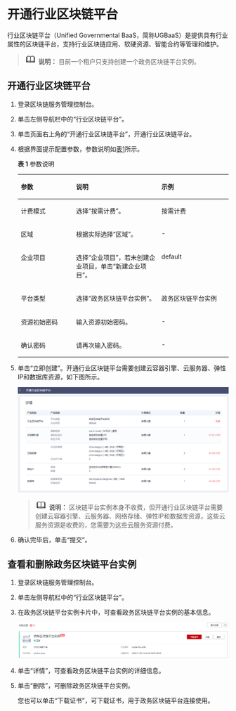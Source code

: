 # 开通行业区块链平台<a name="bcs_usermanual_0210"></a>

行业区块链平台（Unified Governmental BaaS，简称UGBaaS）是提供具有行业属性的区块链平台，支持行业区块链应用、软硬资源、智能合约等管理和维护。

>![](public_sys-resources/icon-note.gif) **说明：** 
>目前一个租户只支持创建一个政务区块链平台实例。

## 开通行业区块链平台<a name="section6614172115114"></a>

1.  登录区块链服务管理控制台。
2.  单击左侧导航栏中的“行业区块链平台”。
3.  单击页面右上角的“开通行业区块链平台”，开通行业区块链平台。
4.  根据界面提示配置参数，参数说明如[表1](#table48264368583)所示。

    **表 1**  参数说明

    <a name="table48264368583"></a>
    <table><thead align="left"><tr id="row168263365583"><th class="cellrowborder" valign="top" width="26.18261826182618%" id="mcps1.2.4.1.1"><p id="p98261036175819"><a name="p98261036175819"></a><a name="p98261036175819"></a>参数</p>
    </th>
    <th class="cellrowborder" valign="top" width="40.484048404840486%" id="mcps1.2.4.1.2"><p id="p1082618367580"><a name="p1082618367580"></a><a name="p1082618367580"></a>说明</p>
    </th>
    <th class="cellrowborder" valign="top" width="33.33333333333333%" id="mcps1.2.4.1.3"><p id="p8968204995818"><a name="p8968204995818"></a><a name="p8968204995818"></a>示例</p>
    </th>
    </tr>
    </thead>
    <tbody><tr id="row1982716362589"><td class="cellrowborder" valign="top" width="26.18261826182618%" headers="mcps1.2.4.1.1 "><p id="p58271362586"><a name="p58271362586"></a><a name="p58271362586"></a>计费模式</p>
    </td>
    <td class="cellrowborder" valign="top" width="40.484048404840486%" headers="mcps1.2.4.1.2 "><p id="p10590133719216"><a name="p10590133719216"></a><a name="p10590133719216"></a>选择“按需计费”。</p>
    </td>
    <td class="cellrowborder" valign="top" width="33.33333333333333%" headers="mcps1.2.4.1.3 "><p id="p1827436165817"><a name="p1827436165817"></a><a name="p1827436165817"></a>按需计费</p>
    </td>
    </tr>
    <tr id="row1982713625814"><td class="cellrowborder" valign="top" width="26.18261826182618%" headers="mcps1.2.4.1.1 "><p id="p1882710363588"><a name="p1882710363588"></a><a name="p1882710363588"></a>区域</p>
    </td>
    <td class="cellrowborder" valign="top" width="40.484048404840486%" headers="mcps1.2.4.1.2 "><p id="p4827163635810"><a name="p4827163635810"></a><a name="p4827163635810"></a>根据实际选择“区域”。</p>
    </td>
    <td class="cellrowborder" valign="top" width="33.33333333333333%" headers="mcps1.2.4.1.3 "><p id="p18827103612581"><a name="p18827103612581"></a><a name="p18827103612581"></a>-</p>
    </td>
    </tr>
    <tr id="row188271136135815"><td class="cellrowborder" valign="top" width="26.18261826182618%" headers="mcps1.2.4.1.1 "><p id="p12827133610586"><a name="p12827133610586"></a><a name="p12827133610586"></a>企业项目</p>
    </td>
    <td class="cellrowborder" valign="top" width="40.484048404840486%" headers="mcps1.2.4.1.2 "><p id="p11827113619584"><a name="p11827113619584"></a><a name="p11827113619584"></a>选择“企业项目”，若未创建企业项目，单击“新建企业项目”。</p>
    </td>
    <td class="cellrowborder" valign="top" width="33.33333333333333%" headers="mcps1.2.4.1.3 "><p id="p1582710362582"><a name="p1582710362582"></a><a name="p1582710362582"></a>default</p>
    </td>
    </tr>
    <tr id="row8827193685818"><td class="cellrowborder" valign="top" width="26.18261826182618%" headers="mcps1.2.4.1.1 "><p id="p082713364583"><a name="p082713364583"></a><a name="p082713364583"></a>平台类型</p>
    </td>
    <td class="cellrowborder" valign="top" width="40.484048404840486%" headers="mcps1.2.4.1.2 "><p id="p19827136125811"><a name="p19827136125811"></a><a name="p19827136125811"></a>选择“政务区块链平台实例”。</p>
    </td>
    <td class="cellrowborder" valign="top" width="33.33333333333333%" headers="mcps1.2.4.1.3 "><p id="p48271036165819"><a name="p48271036165819"></a><a name="p48271036165819"></a>政务区块链平台实例</p>
    </td>
    </tr>
    <tr id="row107490253597"><td class="cellrowborder" valign="top" width="26.18261826182618%" headers="mcps1.2.4.1.1 "><p id="p1173562555912"><a name="p1173562555912"></a><a name="p1173562555912"></a>资源初始密码</p>
    </td>
    <td class="cellrowborder" valign="top" width="40.484048404840486%" headers="mcps1.2.4.1.2 "><p id="p107361525145914"><a name="p107361525145914"></a><a name="p107361525145914"></a>输入资源初始密码。</p>
    </td>
    <td class="cellrowborder" valign="top" width="33.33333333333333%" headers="mcps1.2.4.1.3 "><p id="p107361125175919"><a name="p107361125175919"></a><a name="p107361125175919"></a>-</p>
    </td>
    </tr>
    <tr id="row1748172514596"><td class="cellrowborder" valign="top" width="26.18261826182618%" headers="mcps1.2.4.1.1 "><p id="p177362025145915"><a name="p177362025145915"></a><a name="p177362025145915"></a>确认密码</p>
    </td>
    <td class="cellrowborder" valign="top" width="40.484048404840486%" headers="mcps1.2.4.1.2 "><p id="p17736192514591"><a name="p17736192514591"></a><a name="p17736192514591"></a>请再次输入密码。</p>
    </td>
    <td class="cellrowborder" valign="top" width="33.33333333333333%" headers="mcps1.2.4.1.3 "><p id="p1736142515597"><a name="p1736142515597"></a><a name="p1736142515597"></a>-</p>
    </td>
    </tr>
    </tbody>
    </table>

5.  单击“立即创建”。开通行业区块链平台需要创建云容器引擎、云服务器、弹性IP和数据库资源，如下图所示。

    ![](figures/zh-cn_image_0000001090473447.png)

    >![](public_sys-resources/icon-note.gif) **说明：** 
    >区块链平台实例本身不收费，但开通行业区块链平台需要创建云容器引擎、云服务器、网络存储、弹性IP和数据库资源，这些云服务资源是收费的，您需要为这些云服务资源付费。

6.  确认完毕后，单击“提交”。

## 查看和删除政务区块链平台实例<a name="section1142243613110"></a>

1.  登录区块链服务管理控制台。
2.  单击左侧导航栏中的“行业区块链平台”。
3.  在政务区块链平台实例卡片中，可查看政务区块链平台实例的基本信息。

    ![](figures/001.png)

4.  单击“详情”，可查看政务区块链平台实例的详细信息。
5.  单击“删除”，可删除政务区块链平台实例。

    您也可以单击“下载证书”，可下载证书，用于政务区块链平台连接使用。


